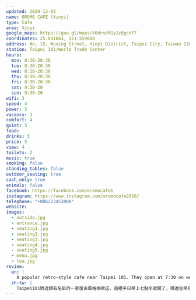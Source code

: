 ```yaml
---
updated: 2020-12-03
name: OROMO CAFE (Xinyi)
type: Cafe
area: Xinyi
google_maps: https://goo.gl/maps/V6dvsdfGy1zQgcXf7
coordinates: 25.031663, 121.559608
address: No. 15, Wuxing Street, Xinyi District, Taipei City, Taiwan 110
station: Taipei 101/World Trade Center
hours:
  mon: 8:30-20:30
  tue: 8:30-20:30
  wed: 8:30-20:30
  thu: 8:30-20:30
  fri: 8:30-20:30
  sat: 9:30-20
  sun: 9:30-20
wifi: 3
speed: 4
power: 5
vacancy: 3
comfort: 4
quiet: 3
food: 
drinks: 3
price: 5
view: 4
toilets: 2
music: true
smoking: false
standing_tables: false
outdoor_seating: true
cash_only: true
animals: false
facebook: https://facebook.com/oromocafe1
instagram: https://www.instagram.com/oromocafe2010/
telephone: "+886223453008"
website: 
images:
  - outside.jpg
  - entrance.jpg
  - seating1.jpg
  - seating2.jpg
  - seating3.jpg
  - seating4.jpg
  - seating5.jpg
  - menu.jpg
  - tea.jpg
review:
  en: |
    A popular retro-style cafe near Taipei 101. They open at 7:30 on weekdays so it's great if you need to get an early start to your day. It's ideal for studying or working for a long time since the seating is very comfortable and there is power everywhere. The WiFi is however not the best and can be quite slow at times. Drink selection is decent (tea could be better), and it's very cheap (55 NT$ for a tea).
  zh-tw: |
    Taipei101附近頗有名氣的一家復古風格咖啡店。這裡平日早上七點半就開了，很適合早鳥們。座位非常舒適，特別適合久坐工作和讀書，幾乎每一個座位都有插座。WiFi不是最好的，常常會停頓。飲料選擇適中且很便宜，只要55NT$。（茶可以更好）
---
```

